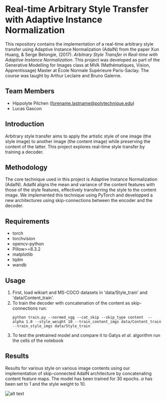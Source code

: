 # Real-time Arbitrary Style Transfer with Adaptive Instance Normalization

This repository contains the implementation of a real-time arbitrary style transfer using Adaptive Instance Normalization (AdaIN) from the paper Xun Huang, & Serge Belongie, (2017). *Arbitrary Style Transfer in Real-time with Adaptive Instance Normalization*. This project was developed as part of the Generative Modelling for Images class at MVA (Mathématiques, Vision, Apprentissage) Master at École Normale Supérieure Paris-Saclay. The course was taught by Arthur Leclaire and Bruno Galerne.

## Team Members
- Hippolyte Pilchen ([forename.lastname@polytechnique.edu](mailto:forename.lastname@polytechnique.edu))
- Lucas Gascon

## Introduction
Arbitrary style transfer aims to apply the artistic style of one image (the style image) to another image (the content image) while preserving the content of the latter. This project explores real-time style transfer by training a decoder.

## Methodology
The core technique used in this project is Adaptive Instance Normalization (AdaIN). AdaIN aligns the mean and variance of the content features with those of the style features, effectively transferring the style to the content image. We implemented this technique using PyTorch and developped a new architectures using skip-connections between the encoder and the decoder. 

## Requirements
- torch
- torchvision
- opencv-python
- Pillow>=8.3.2
- matplotlib
- tqdm
- wandb



## Usage
1. First, load wikiart and MS-COCO datasets in 'data/Style_train' and 'data/Content_train'.
2. To train the decoder with concatenation of the content as skip-connections run:
   ```
   python train.py --normed_vgg --cat_skip --skip_type content  --alpha 1.0 --style_weight 10 --train_content_imgs data/Content_train --train_style_imgs data/Style_train
   ```
3. To test the pretrained model and compare it to Gatys *et al.* algorithm run the cells of the notebook

## Results

Results for various style on various image contents using our implementation of skip-connected AdaIN architecture by concatenating content feature maps. The model has been trained for $30$ epochs. $\alpha$ has been set to $1$ and the style weight to $10$.

![alt text](https://github.com/lucasgascon/arbitrary-style-transfer/blob/main/results_cat.png?raw=true)




